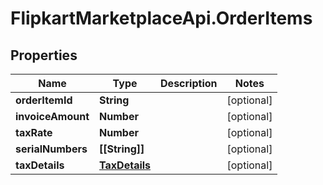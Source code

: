 # FlipkartMarketplaceApi.OrderItems

## Properties
Name | Type | Description | Notes
------------ | ------------- | ------------- | -------------
**orderItemId** | **String** |  | [optional] 
**invoiceAmount** | **Number** |  | [optional] 
**taxRate** | **Number** |  | [optional] 
**serialNumbers** | **[[String]]** |  | [optional] 
**taxDetails** | [**TaxDetails**](TaxDetails.md) |  | [optional] 
